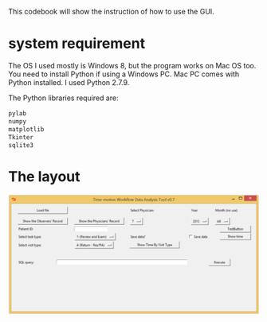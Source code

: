 This codebook will show the instruction of how to use the GUI.

# system requirement
The OS I used mostly is Windows 8, but the program works on Mac OS too.
You need to install Python if using a Windows PC. Mac PC comes with Python installed. I used Python 2.7.9.

The Python libraries required are:
```
pylab
numpy
matplotlib
Tkinter
sqlite3
```

# The layout #
![GUI layout](Plots/TimeMotionGUI_v7.png)

